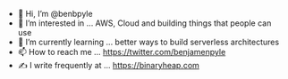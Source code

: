 - 👋 Hi, I’m @benbpyle
- 👀 I’m interested in ... AWS, Cloud and building things that people can use
- 🌱 I’m currently learning ... better ways to build serverless architectures
- 📫 How to reach me ...  https://twitter.com/benjamenpyle
- ✍️ I write frequently at ... https://binaryheap.com

<!---
benbpyle/benbpyle is a ✨ special ✨ repository because its `README.md` (this file) appears on your GitHub profile.
You can click the Preview link to take a look at your changes.
--->
